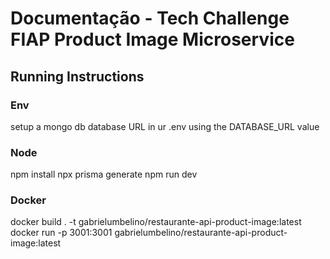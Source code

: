 # Documentação - Tech Challenge FIAP Product Image Microservice


## Running Instructions

### Env
setup a mongo db database URL in ur .env using the DATABASE_URL value

### Node
npm install
npx prisma generate
npm run dev

### Docker
docker build . -t gabrielumbelino/restaurante-api-product-image:latest
docker run -p 3001:3001 gabrielumbelino/restaurante-api-product-image:latest